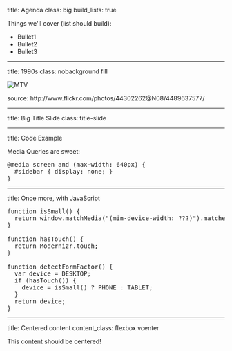 
title: Agenda
class: big
build_lists: true

Things we'll cover (list should build):

- Bullet1
- Bullet2
- Bullet3

---

title: 1990s
class: nobackground fill

![MTV](http://farm5.staticflickr.com/4065/4489637577_ce553503d0_z.jpg)

<footer class="source">source: http://www.flickr.com/photos/44302262@N08/4489637577/</footer>

---

title: Big Title Slide
class: title-slide

---

title: Code Example

Media Queries are sweet:

<pre class="prettyprint" data-lang="css">
@media screen and (max-width: 640px) {
  #sidebar { display: none; }
}
</pre>

---

title: Once more, with JavaScript

<pre class="prettyprint" data-lang="javascript">
function isSmall() {
  return window.matchMedia("(min-device-width: ???)").matches;
}

function hasTouch() {
  return Modernizr.touch;
}

function detectFormFactor() {
  var device = DESKTOP;
  if (hasTouch()) {
    device = isSmall() ? PHONE : TABLET;
  }
  return device;
}
</pre>

---

title: Centered content
content_class: flexbox vcenter

This content should be centered!
